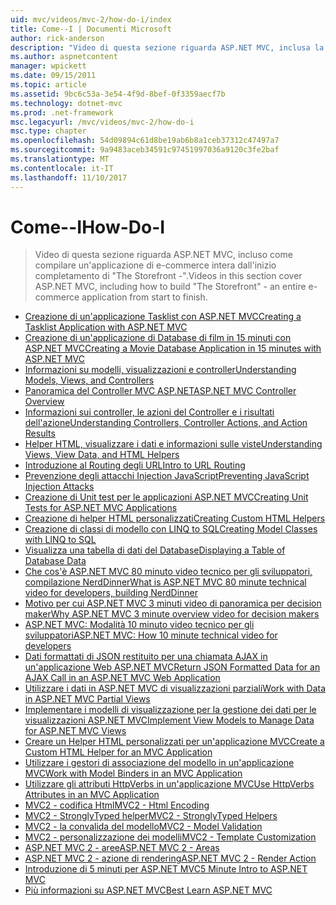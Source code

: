 ```yaml
---
uid: mvc/videos/mvc-2/how-do-i/index
title: Come--I | Documenti Microsoft
author: rick-anderson
description: "Video di questa sezione riguarda ASP.NET MVC, inclusa la modalità di compilazione di un'applicazione di e-commerce intera dall'inizio completamento 'Storefront di'."
ms.author: aspnetcontent
manager: wpickett
ms.date: 09/15/2011
ms.topic: article
ms.assetid: 9bc6c53a-3e54-4f9d-8bef-0f3359aecf7b
ms.technology: dotnet-mvc
ms.prod: .net-framework
msc.legacyurl: /mvc/videos/mvc-2/how-do-i
msc.type: chapter
ms.openlocfilehash: 54d09894c61d8be19ab6b8a1ceb37312c47497a7
ms.sourcegitcommit: 9a9483aceb34591c97451997036a9120c3fe2baf
ms.translationtype: MT
ms.contentlocale: it-IT
ms.lasthandoff: 11/10/2017
---
```

<a name="how-do-i"></a><span data-ttu-id="e3573-103">Come--I</span><span class="sxs-lookup"><span data-stu-id="e3573-103">How-Do-I</span></span>
====================
> <span data-ttu-id="e3573-104">Video di questa sezione riguarda ASP.NET MVC, incluso come compilare un'applicazione di e-commerce intera dall'inizio completamento di "The Storefront -".</span><span class="sxs-lookup"><span data-stu-id="e3573-104">Videos in this section cover ASP.NET MVC, including how to build "The Storefront" - an entire e-commerce application from start to finish.</span></span>


- [<span data-ttu-id="e3573-105">Creazione di un'applicazione Tasklist con ASP.NET MVC</span><span class="sxs-lookup"><span data-stu-id="e3573-105">Creating a Tasklist Application with ASP.NET MVC</span></span>](creating-a-tasklist-application-with-aspnet-mvc.md)
- [<span data-ttu-id="e3573-106">Creazione di un'applicazione di Database di film in 15 minuti con ASP.NET MVC</span><span class="sxs-lookup"><span data-stu-id="e3573-106">Creating a Movie Database Application in 15 minutes with ASP.NET MVC</span></span>](creating-a-movie-database-application-in-15-minutes-with-aspnet-mvc.md)
- [<span data-ttu-id="e3573-107">Informazioni su modelli, visualizzazioni e controller</span><span class="sxs-lookup"><span data-stu-id="e3573-107">Understanding Models, Views, and Controllers</span></span>](understanding-models-views-and-controllers.md)
- [<span data-ttu-id="e3573-108">Panoramica del Controller MVC ASP.NET</span><span class="sxs-lookup"><span data-stu-id="e3573-108">ASP.NET MVC Controller Overview</span></span>](aspnet-mvc-controller-overview.md)
- [<span data-ttu-id="e3573-109">Informazioni sui controller, le azioni del Controller e i risultati dell'azione</span><span class="sxs-lookup"><span data-stu-id="e3573-109">Understanding Controllers, Controller Actions, and Action Results</span></span>](understanding-controllers-controller-actions-and-action-results.md)
- [<span data-ttu-id="e3573-110">Helper HTML, visualizzare i dati e informazioni sulle viste</span><span class="sxs-lookup"><span data-stu-id="e3573-110">Understanding Views, View Data, and HTML Helpers</span></span>](understanding-views-view-data-and-html-helpers.md)
- [<span data-ttu-id="e3573-111">Introduzione al Routing degli URL</span><span class="sxs-lookup"><span data-stu-id="e3573-111">Intro to URL Routing</span></span>](an-introduction-to-url-routing.md)
- [<span data-ttu-id="e3573-112">Prevenzione degli attacchi Injection JavaScript</span><span class="sxs-lookup"><span data-stu-id="e3573-112">Preventing JavaScript Injection Attacks</span></span>](preventing-javascript-injection-attacks.md)
- [<span data-ttu-id="e3573-113">Creazione di Unit test per le applicazioni ASP.NET MVC</span><span class="sxs-lookup"><span data-stu-id="e3573-113">Creating Unit Tests for ASP.NET MVC Applications</span></span>](creating-unit-tests-for-aspnet-mvc-applications.md)
- [<span data-ttu-id="e3573-114">Creazione di helper HTML personalizzati</span><span class="sxs-lookup"><span data-stu-id="e3573-114">Creating Custom HTML Helpers</span></span>](creating-custom-html-helpers.md)
- [<span data-ttu-id="e3573-115">Creazione di classi di modello con LINQ to SQL</span><span class="sxs-lookup"><span data-stu-id="e3573-115">Creating Model Classes with LINQ to SQL</span></span>](creating-model-classes-with-linq-to-sql.md)
- [<span data-ttu-id="e3573-116">Visualizza una tabella di dati del Database</span><span class="sxs-lookup"><span data-stu-id="e3573-116">Displaying a Table of Database Data</span></span>](displaying-a-table-of-database-data.md)
- [<span data-ttu-id="e3573-117">Che cos'è ASP.NET MVC 80 minuto video tecnico per gli sviluppatori, compilazione NerdDinner</span><span class="sxs-lookup"><span data-stu-id="e3573-117">What is ASP.NET MVC 80 minute technical video for developers, building NerdDinner</span></span>](what-is-aspnet-mvc-80-minute-technical-video-for-developers-building-nerddinner.md)
- [<span data-ttu-id="e3573-118">Motivo per cui ASP.NET MVC 3 minuti video di panoramica per decision maker</span><span class="sxs-lookup"><span data-stu-id="e3573-118">Why ASP.NET MVC 3 minute overview video for decision makers</span></span>](why-aspnet-mvc-3-minute-overview-video-for-decision-makers.md)
- [<span data-ttu-id="e3573-119">ASP.NET MVC: Modalità 10 minuto video tecnico per gli sviluppatori</span><span class="sxs-lookup"><span data-stu-id="e3573-119">ASP.NET MVC: How 10 minute technical video for developers</span></span>](aspnet-mvc-how-10-minute-technical-video-for-developers.md)
- [<span data-ttu-id="e3573-120">Dati formattati di JSON restituito per una chiamata AJAX in un'applicazione Web ASP.NET MVC</span><span class="sxs-lookup"><span data-stu-id="e3573-120">Return JSON Formatted Data for an AJAX Call in an ASP.NET MVC Web Application</span></span>](how-do-i-return-json-formatted-data-for-an-ajax-call-in-an-aspnet-mvc-web-application.md)
- [<span data-ttu-id="e3573-121">Utilizzare i dati in ASP.NET MVC di visualizzazioni parziali</span><span class="sxs-lookup"><span data-stu-id="e3573-121">Work with Data in ASP.NET MVC Partial Views</span></span>](how-do-i-work-with-data-in-aspnet-mvc-partial-views.md)
- [<span data-ttu-id="e3573-122">Implementare i modelli di visualizzazione per la gestione dei dati per le visualizzazioni ASP.NET MVC</span><span class="sxs-lookup"><span data-stu-id="e3573-122">Implement View Models to Manage Data for ASP.NET MVC Views</span></span>](how-do-i-implement-view-models-to-manage-data-for-aspnet-mvc-views.md)
- [<span data-ttu-id="e3573-123">Creare un Helper HTML personalizzati per un'applicazione MVC</span><span class="sxs-lookup"><span data-stu-id="e3573-123">Create a Custom HTML Helper for an MVC Application</span></span>](how-do-i-create-a-custom-html-helper-for-an-mvc-application.md)
- [<span data-ttu-id="e3573-124">Utilizzare i gestori di associazione del modello in un'applicazione MVC</span><span class="sxs-lookup"><span data-stu-id="e3573-124">Work with Model Binders in an MVC Application</span></span>](how-do-i-work-with-model-binders-in-an-mvc-application.md)
- [<span data-ttu-id="e3573-125">Utilizzare gli attributi HttpVerbs in un'applicazione MVC</span><span class="sxs-lookup"><span data-stu-id="e3573-125">Use HttpVerbs Attributes in an MVC Application</span></span>](how-do-i-use-httpverbs-attributes-in-an-mvc-application.md)
- [<span data-ttu-id="e3573-126">MVC2 - codifica Html</span><span class="sxs-lookup"><span data-stu-id="e3573-126">MVC2 - Html Encoding</span></span>](mvc2-html-encoding.md)
- [<span data-ttu-id="e3573-127">MVC2 - StronglyTyped helper</span><span class="sxs-lookup"><span data-stu-id="e3573-127">MVC2 - StronglyTyped Helpers</span></span>](mvc2-stronglytyped-helpers.md)
- [<span data-ttu-id="e3573-128">MVC2 - la convalida del modello</span><span class="sxs-lookup"><span data-stu-id="e3573-128">MVC2 - Model Validation</span></span>](mvc2-model-validation.md)
- [<span data-ttu-id="e3573-129">MVC2 - personalizzazione dei modelli</span><span class="sxs-lookup"><span data-stu-id="e3573-129">MVC2 - Template Customization</span></span>](mvc2-template-customization.md)
- [<span data-ttu-id="e3573-130">ASP.NET MVC 2 - aree</span><span class="sxs-lookup"><span data-stu-id="e3573-130">ASP.NET MVC 2 - Areas</span></span>](aspnet-mvc-2-areas.md)
- [<span data-ttu-id="e3573-131">ASP.NET MVC 2 - azione di rendering</span><span class="sxs-lookup"><span data-stu-id="e3573-131">ASP.NET MVC 2 - Render Action</span></span>](aspnet-mvc-2-render-action.md)
- [<span data-ttu-id="e3573-132">Introduzione di 5 minuti per ASP.NET MVC</span><span class="sxs-lookup"><span data-stu-id="e3573-132">5 Minute Intro to ASP.NET MVC</span></span>](5-minute-introduction-to-aspnet-mvc.md)
- [<span data-ttu-id="e3573-133">Più informazioni su ASP.NET MVC</span><span class="sxs-lookup"><span data-stu-id="e3573-133">Best Learn ASP.NET MVC</span></span>](how-to-best-learn-asp-net-mvc.md)
